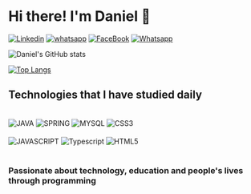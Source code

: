 # Hi there! I'm Daniel 👋

[![Linkedin](	https://img.shields.io/badge/LinkedIn-0077B5?style=for-the-badge&logo=linkedin&logoColor=white)](https://www.linkedin.com/in/daniel-benedito-b99546213)
[![whatsapp](https://img.shields.io/badge/WhatsApp-25D366?style=for-the-badge&logo=whatsapp&logoColor=white)](api.whatsapp.com/send?1=pt_BR&phone=5519981080135)
[![FaceBook](https://img.shields.io/badge/Facebook-1877F2?style=for-the-badge&logo=facebook&logoColor=white)](https://www.facebook.com/daniel.benrdito.9400)
[![Whatsapp](https://img.shields.io/badge/Gmail-D14836?style=for-the-badge&logo=gmail&logoColor=white)]("mailto:danielbenedito263@gmail.com")

![Daniel's GitHub stats](https://github-readme-stats.vercel.app/api?username=Daniel-BS-Dev&show_icons=true&theme=dracula)

[![Top Langs](https://github-readme-stats.vercel.app/api/top-langs/?username=Daniel-BS-Dev&layout=compact)](https://github.com/anuraghazra/github-readme-stats)


## Technologies that I have studied daily

<div style="display:inline_block"><br/>
  <img align="center" alt="JAVA" src="https://img.shields.io/badge/Java-ED8B00?style=for-the-badge&logo=java&logoColor=white">
  <img align="center" alt="SPRING" src="https://img.shields.io/badge/Spring-6DB33F?style=for-the-badge&logo=spring&logoColor=white">
  <img align="center" alt="MYSQL" src="https://img.shields.io/badge/MySQL-00000F?style=for-the-badge&logo=mysql&logoColor=white">
  <img align="center" alt="CSS3" src="https://img.shields.io/badge/CSS3-1572B6?style=for-the-badge&logo=css3&logoColor=white"><br/><br/>
  <img align="center" alt="JAVASCRIPT" src="https://img.shields.io/badge/JavaScript-323330?style=for-the-badge&logo=javascript&logoColor=F7DF1E">
  <img align="center" alt="Typescript" src="https://img.shields.io/badge/TypeScript-007ACC?style=for-the-badge&logo=typescript&logoColor=white">
  <img align="center" alt="HTML5" src="https://img.shields.io/badge/HTML5-E34F26?style=for-the-badge&logo=html5&logoColor=white">

</div><br/>

### Passionate about technology, education and people's lives through programming
